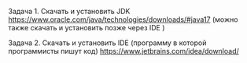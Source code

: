 Задача 1. 
Скачать и установить JDK https://www.oracle.com/java/technologies/downloads/#java17
(можно также скачать и  установить позже через IDE ) 

Задача 2. 
Скачать и установить  IDE (программу в которой программисты пишут код)  https://www.jetbrains.com/idea/download/

